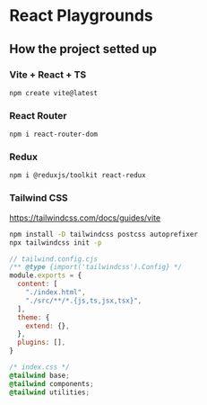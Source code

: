 # React Playgrounds

## How the project setted up

### Vite + React + TS

`npm create vite@latest`

### React Router

`npm i react-router-dom`

### Redux

`npm i @reduxjs/toolkit react-redux`

### Tailwind CSS

https://tailwindcss.com/docs/guides/vite

``` bash
npm install -D tailwindcss postcss autoprefixer
npx tailwindcss init -p
```

``` js
// tailwind.config.cjs
/** @type {import('tailwindcss').Config} */
module.exports = {
  content: [
    "./index.html",
    "./src/**/*.{js,ts,jsx,tsx}",
  ],
  theme: {
    extend: {},
  },
  plugins: [],
}
```

``` css
/* index.css */
@tailwind base;
@tailwind components;
@tailwind utilities;
```
